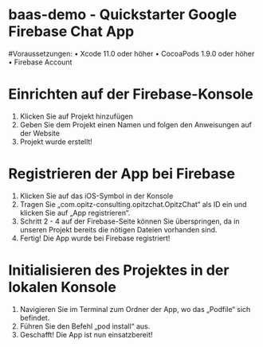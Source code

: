 # baas-demo - Quickstarter Google Firebase Chat App

#Voraussetzungen:
•	Xcode 11.0 oder höher
•	CocoaPods 1.9.0 oder höher
•	Firebase Account

# Einrichten auf der Firebase-Konsole
1.	Klicken Sie auf Projekt hinzufügen
2.	Geben Sie dem Projekt einen Namen und folgen den Anweisungen auf der Website
3.	Projekt wurde erstellt!

# Registrieren der App bei Firebase
1.	Klicken Sie auf das iOS-Symbol in der Konsole
2.	Tragen Sie „com.opitz-consulting.opitzchat.OpitzChat“ als ID ein und klicken Sie auf „App registrieren“.
3.	Schritt 2 - 4 auf der Firebase-Seite können Sie überspringen, da in unseren Projekt bereits die nötigen Dateien vorhanden sind.
4.	Fertig! Die App wurde bei Firebase registriert!

# Initialisieren des Projektes in der lokalen Konsole
1.	Navigieren Sie im Terminal zum Ordner der App, wo das „Podfile“ sich befindet.
2.	Führen Sie den Befehl „pod install“ aus.
3.	Geschafft! Die App ist nun einsatzbereit!
